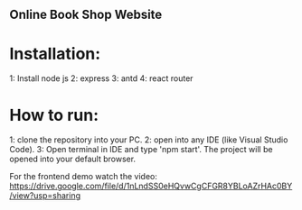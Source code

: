 ## Online Book Shop Website 

# Installation:
1: Install node js 
2: express
3: antd
4: react router

# How to run:
1: clone the repository into your PC.
2: open into any IDE (like Visual Studio Code).
3: Open terminal in IDE and type 'npm start'. The project will be opened into your default browser.

For the frontend demo watch the video: https://drive.google.com/file/d/1nLndSS0eHQvwCgCFGR8YBLoAZrHAc0BY/view?usp=sharing
